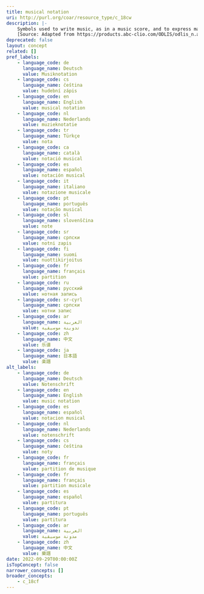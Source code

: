 ```yaml
---
title: musical notation
uri: http://purl.org/coar/resource_type/c_18cw
description: |-
    Symbols used to write music, as in a music score, and to express mathematical concepts.
    [Source: Adapted from https://products.abc-clio.com/ODLIS/odlis_n.aspx]
deprecated: false
layout: concept
related: []
pref_labels:
    - language_code: de
      language_name: Deutsch
      value: Musiknotation
    - language_code: cs
      language_name: čeština
      value: hudební zápis
    - language_code: en
      language_name: English
      value: musical notation
    - language_code: nl
      language_name: Nederlands
      value: muzieknotatie
    - language_code: tr
      language_name: Türkçe
      value: nota
    - language_code: ca
      language_name: català
      value: notació musical
    - language_code: es
      language_name: español
      value: notación musical
    - language_code: it
      language_name: italiano
      value: notazione musicale
    - language_code: pt
      language_name: português
      value: notação musical
    - language_code: sl
      language_name: slovenščina
      value: note
    - language_code: sr
      language_name: српски
      value: notni zapis
    - language_code: fi
      language_name: suomi
      value: nuottikirjoitus
    - language_code: fr
      language_name: français
      value: partition
    - language_code: ru
      language_name: русский
      value: нотная запись
    - language_code: sr-cyrl
      language_name: српски
      value: нотни запис
    - language_code: ar
      language_name: العربية
      value: تدوينة موسيقية
    - language_code: zh
      language_name: 中文
      value: 乐谱
    - language_code: ja
      language_name: 日本語
      value: 楽譜
alt_labels:
    - language_code: de
      language_name: Deutsch
      value: Notenschrift
    - language_code: en
      language_name: English
      value: music notation
    - language_code: es
      language_name: español
      value: notacion musical
    - language_code: nl
      language_name: Nederlands
      value: notenschrift
    - language_code: cs
      language_name: čeština
      value: noty
    - language_code: fr
      language_name: français
      value: partition de musique
    - language_code: fr
      language_name: français
      value: partition musicale
    - language_code: es
      language_name: español
      value: partitura
    - language_code: pt
      language_name: português
      value: partitura
    - language_code: ar
      language_name: العربية
      value: مدونة موسيقية
    - language_code: zh
      language_name: 中文
      value: 樂譜
date: 2022-09-29T00:00:00Z
isTopConcept: false
narrower_concepts: []
broader_concepts:
    - c_18cf
---
```


